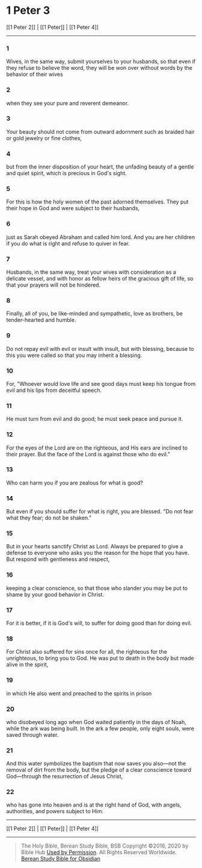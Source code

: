 # 1 Peter 3

[[1 Peter 2]] | [[1 Peter]] | [[1 Peter 4]]

---

### 1
Wives, in the same way, submit yourselves to your husbands, so that even if they refuse to believe the word, they will be won over without words by the behavior of their wives

### 2
when they see your pure and reverent demeanor.

### 3
Your beauty should not come from outward adornment such as braided hair or gold jewelry or fine clothes,

### 4
but from the inner disposition of your heart, the unfading beauty of a gentle and quiet spirit, which is precious in God's sight.

### 5
For this is how the holy women of the past adorned themselves. They put their hope in God and were subject to their husbands,

### 6
just as Sarah obeyed Abraham and called him lord. And you are her children if you do what is right and refuse to quiver in fear.

### 7
Husbands, in the same way, treat your wives with consideration as a delicate vessel, and with honor as fellow heirs of the gracious gift of life, so that your prayers will not be hindered.

### 8
Finally, all of you, be like-minded and sympathetic, love as brothers, be tender-hearted and humble.

### 9
Do not repay evil with evil or insult with insult, but with blessing, because to this you were called so that you may inherit a blessing.

### 10
For, "Whoever would love life and see good days must keep his tongue from evil and his lips from deceitful speech.

### 11
He must turn from evil and do good; he must seek peace and pursue it.

### 12
For the eyes of the Lord are on the righteous, and His ears are inclined to their prayer. But the face of the Lord is against those who do evil."

### 13
Who can harm you if you are zealous for what is good?

### 14
But even if you should suffer for what is right, you are blessed. "Do not fear what they fear; do not be shaken."

### 15
But in your hearts sanctify Christ as Lord. Always be prepared to give a defense to everyone who asks you the reason for the hope that you have. But respond with gentleness and respect,

### 16
keeping a clear conscience, so that those who slander you may be put to shame by your good behavior in Christ.

### 17
For it is better, if it is God's will, to suffer for doing good than for doing evil.

### 18
For Christ also suffered for sins once for all, the righteous for the unrighteous, to bring you to God. He was put to death in the body but made alive in the spirit,

### 19
in which He also went and preached to the spirits in prison

### 20
who disobeyed long ago when God waited patiently in the days of Noah, while the ark was being built. In the ark a few people, only eight souls, were saved through water.

### 21
And this water symbolizes the baptism that now saves you also—not the removal of dirt from the body, but the pledge of a clear conscience toward God—through the resurrection of Jesus Christ,

### 22
who has gone into heaven and is at the right hand of God, with angels, authorities, and powers subject to Him.

---

[[1 Peter 2]] | [[1 Peter]] | [[1 Peter 4]]

---

> The Holy Bible, Berean Study Bible, BSB
> Copyright &copy;2016, 2020 by Bible Hub
> [Used by Permission](https://berean.bible/terms.htm). All Rights Reserved Worldwide.
> [Berean Study Bible for Obsidian](https://github.com/gapmiss/berean-study-bible-for-obsidian)</small>

